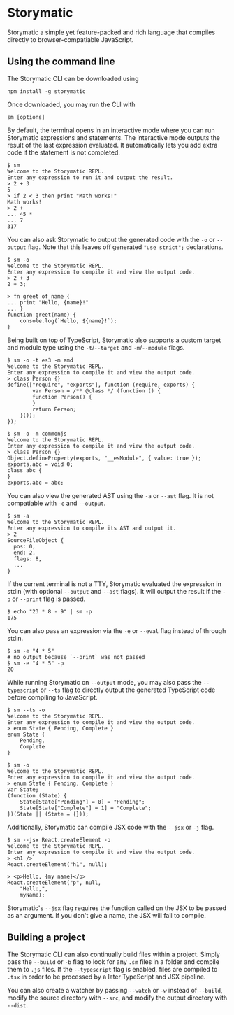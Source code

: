 # Storymatic

Storymatic a simple yet feature-packed and rich language that compiles directly
to browser-compatiable JavaScript.

## Using the command line

The Storymatic CLI can be downloaded using

```shell
npm install -g storymatic
```

Once downloaded, you may run the CLI with

```shell
sm [options]
```

By default, the terminal opens in an interactive mode where you can run
Storymatic expressions and statements. The interactive mode outputs the result
of the last expression evaluated. It automatically lets you add extra code if
the statement is not completed.

```shell
$ sm
Welcome to the Storymatic REPL.
Enter any expression to run it and output the result.
> 2 + 3
5
> if 2 < 3 then print "Math works!"
Math works!
> 2 +
... 45 *
... 7
317
```

You can also ask Storymatic to output the generated code with the `-o` or
`--output` flag. Note that this leaves off generated `"use strict";`
declarations.

```shell
$ sm -o
Welcome to the Storymatic REPL.
Enter any expression to compile it and view the output code.
> 2 + 3
2 + 3;

> fn greet of name {
... print "Hello, {name}!"
... }
function greet(name) {
    console.log(`Hello, ${name}!`);
}
```

Being built on top of TypeScript, Storymatic also supports a custom target and
module type using the `-t`/`--target` and `-m`/`--module` flags.

```shell
$ sm -o -t es3 -m amd
Welcome to the Storymatic REPL.
Enter any expression to compile it and view the output code.
> class Person {}
define(["require", "exports"], function (require, exports) {
        var Person = /** @class */ (function () {
        function Person() {
        }
        return Person;
    }());
});
```

```shell
$ sm -o -m commonjs
Welcome to the Storymatic REPL.
Enter any expression to compile it and view the output code.
> class Person {}
Object.defineProperty(exports, "__esModule", { value: true });
exports.abc = void 0;
class abc {
}
exports.abc = abc;
```

You can also view the generated AST using the `-a` or `--ast` flag. It is not
compatiable with `-o` and `--output`.

```shell
$ sm -a
Welcome to the Storymatic REPL.
Enter any expression to compile its AST and output it.
> 2
SourceFileObject {
  pos: 0,
  end: 2,
  flags: 8,
  ...
}
```

If the current terminal is not a TTY, Storymatic evaluated the expression in
stdin (with optional `--output` and `--ast` flags). It will output the result if
the `-p` or `--print` flag is passed.

```shell
$ echo "23 * 8 - 9" | sm -p
175
```

You can also pass an expression via the `-e` or `--eval` flag instead of through
stdin.

```shell
$ sm -e "4 * 5"
# no output because `--print` was not passed
$ sm -e "4 * 5" -p
20
```

While running Storymatic on `--output` mode, you may also pass the
`--typescript` or `--ts` flag to directly output the generated TypeScript code
before compiling to JavaScript.

```shell
$ sm --ts -o
Welcome to the Storymatic REPL.
Enter any expression to compile it and view the output code.
> enum State { Pending, Complete }
enum State {
    Pending,
    Complete
}

$ sm -o
Welcome to the Storymatic REPL.
Enter any expression to compile it and view the output code.
> enum State { Pending, Complete }
var State;
(function (State) {
    State[State["Pending"] = 0] = "Pending";
    State[State["Complete"] = 1] = "Complete";
})(State || (State = {}));
```

Additionally, Storymatic can compile JSX code with the `--jsx` or `-j` flag.

```
$ sm --jsx React.createElement -o
Welcome to the Storymatic REPL.
Enter any expression to compile it and view the output code.
> <h1 />
React.createElement("h1", null);

> <p>Hello, {my name}</p>
React.createElement("p", null,
    "Hello,",
    myName);
```

Storymatic's `--jsx` flag requires the function called on the JSX to be passed
as an argument. If you don't give a name, the JSX will fail to compile.

## Building a project

The Storymatic CLI can also continually build files within a project. Simply
pass the `--build` or `-b` flag to look for any `.sm` files in a folder and
compile them to `.js` files. If the `--typescript` flag is enabled, files are
compiled to `.tsx` in order to be processed by a later TypeScript and JSX
pipeline.

You can also create a watcher by passing `--watch` or `-w` instead of `--build`,
modify the source directory with `--src`, and modify the output directory with
`--dist`.
